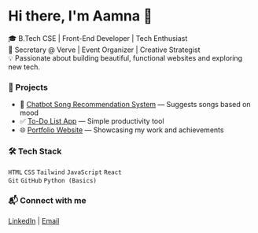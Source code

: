 # Hi there, I'm Aamna 👋

🎓 B.Tech CSE | Front-End Developer | Tech Enthusiast  
📌 Secretary @ Verve | Event Organizer | Creative Strategist  
💡 Passionate about building beautiful, functional websites and exploring new tech.

### 💼 Projects
- 🔗 [Chatbot Song Recommendation System](https://github.com/Syyeda-Aamna) — Suggests songs based on mood
- ✅ [To-Do List App](https://syyeda-aamna.github.io/To-do-List/) — Simple productivity tool
- 🌐 [Portfolio Website](https://syyeda-aamna.github.io/Personal-Portfolio/) — Showcasing my work and achievements

### 🛠️ Tech Stack
`HTML` `CSS` `Tailwind` `JavaScript` `React`  
`Git` `GitHub` `Python (Basics)`  

### 📬 Connect with me
[LinkedIn](http://www.linkedin.com/in/syyedaaamna)  | [Email](mailto:syyedaaamna682email@gmail.com)
